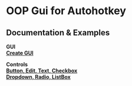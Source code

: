 # OOP Gui for Autohotkey  

## Documentation & Examples
  
__GUI__  
__[Create GUI](/Documentation/create-gui)__  


__Controls__  
__[Button, Edit, Text, Checkbox](Documentation/controls/controls-basic/)__  
__[Dropdown, Radio, ListBox](Documentation/controls/controls-items/)__  